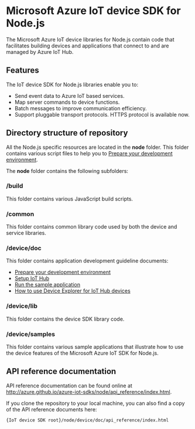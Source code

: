 # Microsoft Azure IoT device SDK for Node.js

The Microsoft Azure IoT device libraries for Node.js contain code that facilitates building devices and applications that connect to and are managed by Azure IoT Hub.

## Features

The IoT device SDK for Node.js libraries enable you to:
* Send event data to Azure IoT based services.
* Map server commands to device functions.
* Batch messages to improve communication efficiency.
* Support pluggable transport protocols. HTTPS protocol is available now.

## Directory structure of repository

All the Node.js specific resources are located in the **node** folder. This folder contains various script files to help you to [Prepare your development environment](doc/devbox_setup.md).

The **node** folder contains the following subfolders:

### /build

This folder contains various JavaScript build scripts.

### /common

This folder contains common library code used by both the device and service libraries.

### /device/doc

This folder contains application development guideline documents:
- [Prepare your development environment](doc/devbox_setup.md)
- [Setup IoT Hub](../../doc/setup_iot_hub.md)
- [Run the sample application](doc/run_sample.md)
- [How to use Device Explorer for IoT Hub devices](../../tools/DeviceExplorer/doc/how_to_use_device_explorer.md)

### /device/lib

This folder contains the device SDK library code.

### /device/samples

This folder contains various sample applications that illustrate how to use the device features of the Microsoft Azure IoT SDK for Node.js.

## API reference documentation

API reference documentation can be found online at http://azure.github.io/azure-iot-sdks/node/api_reference/index.html.

If you clone the repository to your local machine, you can also find a copy of the API reference documents here:

```
{IoT device SDK root}/node/device/doc/api_reference/index.html
```
